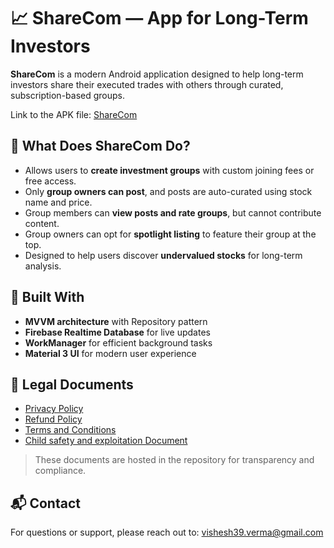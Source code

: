 # 📈 ShareCom — App for Long-Term Investors

**ShareCom** is a modern Android application designed to help long-term investors share their executed trades with others through curated, subscription-based groups.

Link to the APK file: [ShareCom](ShareCom.apk)

## 🚀 What Does ShareCom Do?

- Allows users to **create investment groups** with custom joining fees or free access.
- Only **group owners can post**, and posts are auto-curated using stock name and price.
- Group members can **view posts and rate groups**, but cannot contribute content.
- Group owners can opt for **spotlight listing** to feature their group at the top.
- Designed to help users discover **undervalued stocks** for long-term analysis.

## 🧠 Built With

- **MVVM architecture** with Repository pattern
- **Firebase Realtime Database** for live updates
- **WorkManager** for efficient background tasks
- **Material 3 UI** for modern user experience

## 📄 Legal Documents

- [Privacy Policy](privacy.html)
- [Refund Policy](refund.html)
- [Terms and Conditions](terms.html)
- [Child safety and exploitation Document](CSAE.html)

> These documents are hosted in the repository for transparency and compliance.

## 📬 Contact

For questions or support, please reach out to: vishesh39.verma@gmail.com
